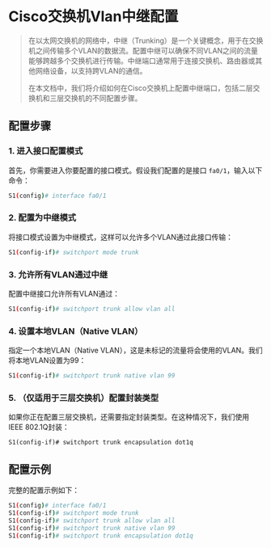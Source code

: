 # Cisco交换机Vlan中继配置

> 在以太网交换机的网络中，中继（Trunking）是一个关键概念，用于在交换机之间传输多个VLAN的数据流。配置中继可以确保不同VLAN之间的流量能够跨越多个交换机进行传输。中继端口通常用于连接交换机、路由器或其他网络设备，以支持跨VLAN的通信。
>
> 在本文档中，我们将介绍如何在Cisco交换机上配置中继端口，包括二层交换机和三层交换机的不同配置步骤。 

## 配置步骤

### 1. 进入接口配置模式

首先，你需要进入你要配置的接口模式。假设我们配置的是接口 `fa0/1`，输入以下命令：

```bash
S1(config)# interface fa0/1
```

### 2. 配置为中继模式

将接口模式设置为中继模式，这样可以允许多个VLAN通过此接口传输：

```bash
S1(config-if)# switchport mode trunk
```

### 3. 允许所有VLAN通过中继

配置中继接口允许所有VLAN通过：

```bash
S1(config-if)# switchport trunk allow vlan all
```

### 4. 设置本地VLAN（Native VLAN）

指定一个本地VLAN（Native VLAN），这是未标记的流量将会使用的VLAN。我们将本地VLAN设置为99：

```bash
S1(config-if)# switchport trunk native vlan 99
```

### 5. （仅适用于三层交换机）配置封装类型

如果你正在配置三层交换机，还需要指定封装类型。在这种情况下，我们使用IEEE 802.1Q封装：

```
S1(config-if)# switchport trunk encapsulation dot1q
```

## 配置示例

完整的配置示例如下：

```bash
S1(config)# interface fa0/1
S1(config-if)# switchport mode trunk
S1(config-if)# switchport trunk allow vlan all
S1(config-if)# switchport trunk native vlan 99
S1(config-if)# switchport trunk encapsulation dot1q
```